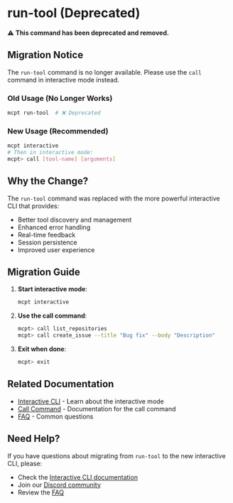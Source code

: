 # run-tool (Deprecated)

⚠️ **This command has been deprecated and removed.**

## Migration Notice

The `run-tool` command is no longer available. Please use the `call` command in interactive mode instead.

### Old Usage (No Longer Works)
```bash
mcpt run-tool  # ❌ Deprecated
```

### New Usage (Recommended)
```bash
mcpt interactive
# Then in interactive mode:
mcpt> call [tool-name] [arguments]
```

## Why the Change?

The `run-tool` command was replaced with the more powerful interactive CLI that provides:

- Better tool discovery and management
- Enhanced error handling
- Real-time feedback
- Session persistence
- Improved user experience

## Migration Guide

1. **Start interactive mode**:
   ```bash
   mcpt interactive
   ```

2. **Use the call command**:
   ```bash
   mcpt> call list_repositories
   mcpt> call create_issue --title "Bug fix" --body "Description"
   ```

3. **Exit when done**:
   ```bash
   mcpt> exit
   ```

## Related Documentation

- [Interactive CLI](interactive.md) - Learn about the interactive mode
- [Call Command](../interactive-cli/call.md) - Documentation for the call command
- [FAQ](../faq.md) - Common questions

## Need Help?

If you have questions about migrating from `run-tool` to the new interactive CLI, please:

- Check the [Interactive CLI documentation](../interactive-cli/)
- Join our [Discord community](https://discord.gg/55Cfxe9gnr)
- Review the [FAQ](../faq.md)
